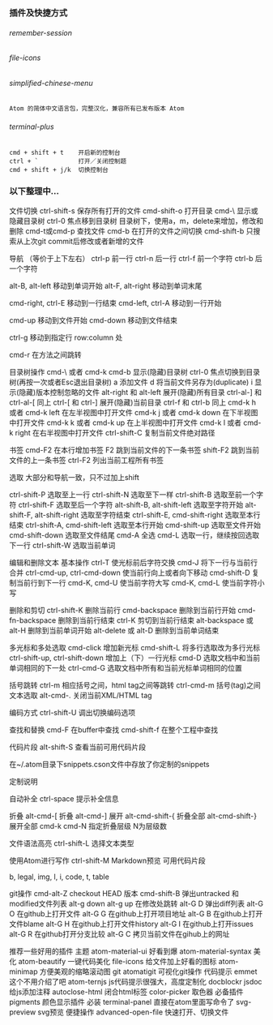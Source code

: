 ### 插件及快捷方式

###### remember-session
###### file-icons

###### simplified-chinese-menu
    Atom 的简体中文语言包，完整汉化，兼容所有已发布版本 Atom

###### terminal-plus
    cmd + shift + t    开启新的控制台
    ctrl + `           打开／关闭控制题
    cmd + shift + j/k  切换控制台

### 以下整理中...

文件切换
ctrl-shift-s 保存所有打开的文件
cmd-shift-o 打开目录
cmd-\ 显示或隐藏目录树
ctrl-0 焦点移到目录树
目录树下，使用a，m，delete来增加，修改和删除
cmd-t或cmd-p 查找文件
cmd-b 在打开的文件之间切换
cmd-shift-b 只搜索从上次git commit后修改或者新增的文件

导航
（等价于上下左右）
ctrl-p 前一行
ctrl-n 后一行
ctrl-f 前一个字符
ctrl-b 后一个字符

alt-B, alt-left 移动到单词开始
alt-F, alt-right 移动到单词末尾

cmd-right, ctrl-E 移动到一行结束
cmd-left, ctrl-A 移动到一行开始

cmd-up 移动到文件开始
cmd-down 移动到文件结束

ctrl-g 移动到指定行 row:column 处

cmd-r 在方法之间跳转

目录树操作
cmd-\ 或者 cmd-k cmd-b 显示(隐藏)目录树
ctrl-0 焦点切换到目录树(再按一次或者Esc退出目录树)
a 添加文件
d 将当前文件另存为(duplicate)
i 显示(隐藏)版本控制忽略的文件
alt-right 和 alt-left 展开(隐藏)所有目录
ctrl-al-] 和 ctrl-al-[ 同上
ctrl-[ 和 ctrl-] 展开(隐藏)当前目录
ctrl-f 和 ctrl-b 同上
cmd-k h 或者 cmd-k left 在左半视图中打开文件
cmd-k j 或者 cmd-k down 在下半视图中打开文件
cmd-k k 或者 cmd-k up 在上半视图中打开文件
cmd-k l 或者 cmd-k right 在右半视图中打开文件
ctrl-shift-C 复制当前文件绝对路径

书签
cmd-F2 在本行增加书签
F2 跳到当前文件的下一条书签
shift-F2 跳到当前文件的上一条书签
ctrl-F2 列出当前工程所有书签

选取
大部分和导航一致，只不过加上shift

ctrl-shift-P 选取至上一行
ctrl-shift-N 选取至下一样
ctrl-shift-B 选取至前一个字符
ctrl-shift-F 选取至后一个字符
alt-shift-B, alt-shift-left 选取至字符开始
alt-shift-F, alt-shift-right 选取至字符结束
ctrl-shift-E, cmd-shift-right 选取至本行结束
ctrl-shift-A, cmd-shift-left 选取至本行开始
cmd-shift-up 选取至文件开始
cmd-shift-down 选取至文件结尾
cmd-A 全选
cmd-L 选取一行，继续按回选取下一行
ctrl-shift-W 选取当前单词

编辑和删除文本
基本操作
ctrl-T 使光标前后字符交换
cmd-J 将下一行与当前行合并
ctrl-cmd-up, ctrl-cmd-down 使当前行向上或者向下移动
cmd-shift-D 复制当前行到下一行
cmd-K, cmd-U 使当前字符大写
cmd-K, cmd-L 使当前字符小写

删除和剪切
ctrl-shift-K 删除当前行
cmd-backspace 删除到当前行开始
cmd-fn-backspace 删除到当前行结束
ctrl-K 剪切到当前行结束
alt-backspace 或 alt-H 删除到当前单词开始
alt-delete 或 alt-D 删除到当前单词结束

多光标和多处选取
cmd-click 增加新光标
cmd-shift-L 将多行选取改为多行光标
ctrl-shift-up, ctrl-shift-down 增加上（下）一行光标
cmd-D 选取文档中和当前单词相同的下一处
ctrl-cmd-G 选取文档中所有和当前光标单词相同的位置

括号跳转
ctrl-m 相应括号之间，html tag之间等跳转
ctrl-cmd-m 括号(tag)之间文本选取
alt-cmd-. 关闭当前XML/HTML tag

编码方式
ctrl-shift-U 调出切换编码选项

查找和替换
cmd-F 在buffer中查找
cmd-shift-f 在整个工程中查找

代码片段
alt-shift-S 查看当前可用代码片段

在~/.atom目录下snippets.cson文件中存放了你定制的snippets

定制说明

自动补全
ctrl-space 提示补全信息

折叠
alt-cmd-[ 折叠
alt-cmd-] 展开
alt-cmd-shift-{ 折叠全部
alt-cmd-shift-} 展开全部
cmd-k cmd-N 指定折叠层级 N为层级数

文件语法高亮
ctrl-shift-L 选择文本类型

使用Atom进行写作
ctrl-shift-M Markdown预览
可用代码片段

b, legal, img, l, i, code, t, table

git操作
cmd-alt-Z checkout HEAD 版本
cmd-shift-B 弹出untracked 和 modified文件列表
alt-g down alt-g up 在修改处跳转
alt-G D 弹出diff列表
alt-G O 在github上打开文件
alt-G G 在github上打开项目地址
alt-G B 在github上打开文件blame
alt-G H 在github上打开文件history
alt-G I 在github上打开issues
alt-G R 在github打开分支比较
alt-G C 拷贝当前文件在gihub上的网址

推荐一些好用的插件
主题
atom-material-ui 好看到爆
atom-material-syntax
美化
atom-beautify 一键代码美化
file-icons 给文件加上好看的图标
atom-minimap 方便美观的缩略滚动图
git
atomatigit 可视化git操作
代码提示
emmet 这个不用介绍了吧
atom-ternjs js代码提示很强大，高度定制化
docblockr jsdoc 给js添加注释
autoclose-html 闭合html标签
color-picker 取色器 必备插件
pigments 颜色显示插件 必装
terminal-panel 直接在atom里面写命令了
svg-preview svg预览
便捷操作
advanced-open-file 快速打开、切换文件
